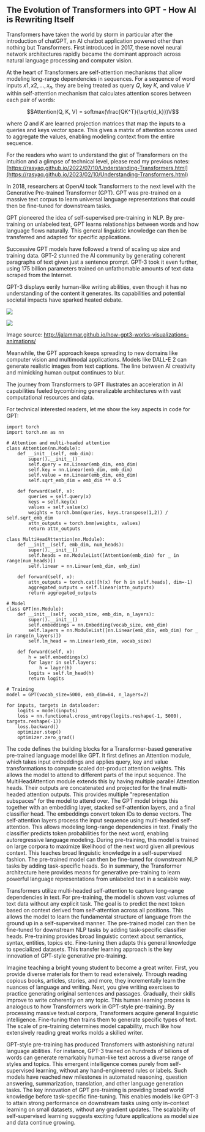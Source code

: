 
## The Evolution of Transformers into GPT - How AI is Rewriting Itself


Transformers have taken the world by storm in particular after the introduction of chatGPT, an AI chatbot application powered other than nothing but Transformers. First introduced in 2017, these novel neural network architectures rapidly became the dominant approach across natural language processing and computer vision. 

At the heart of Transformers are self-attention mechanisms that allow modeling long-range dependencies in sequences. For a sequence of word inputs $x1, x2, ..., x_n$, they are being treated as query $Q$, key $K$, and value $V$ within self-attention mechanism that calculates attention scores between each pair of words:

$$Attention(Q, K, V) = softmax(\frac{QK^T}{\sqrt{d_k}})V$$

where $Q$ and $K$ are learned projection matrices that map the inputs to a queries and keys vector space. This gives a matrix of attention scores used to aggregate the values, enabling modeling context from the entire sequence.

For the readers who want to understand the gist of Transformers on the intuition and a glimpse of technical level, please read my previous notes: [https://rasyaq.github.io/2022/07/10/Understanding-Transformers.html](https://rasyaq.github.io/2023/02/10/Understanding-Transformers.html)

In 2018, researchers at OpenAI took Transformers to the next level with the Generative Pre-trained Transformer (GPT). GPT was pre-trained on a massive text corpus to learn universal language representations that could then be fine-tuned for downstream tasks.

GPT pioneered the idea of self-supervised pre-training in NLP. By pre-training on unlabeled text, GPT learns relationships between words and how language flows naturally. This general linguistic knowledge can then be transferred and adapted for specific applications.

Successive GPT models have followed a trend of scaling up size and training data. GPT-2 stunned the AI community by generating coherent paragraphs of text given just a sentence prompt. GPT-3 took it even further, using 175 billion parameters trained on unfathomable amounts of text data scraped from the Internet.

GPT-3 displays eerily human-like writing abilities, even though it has no understanding of the content it generates. Its capabilities and potential societal impacts have sparked heated debate.

![](/images/06-gpt3-embedding.gif)

![](/images/05-gpt3-generate-output-context-window.gif)

Image source: http://jalammar.github.io/how-gpt3-works-visualizations-animations/

Meanwhile, the GPT approach keeps spreading to new domains like computer vision and multimodal applications. Models like DALL-E 2 can generate realistic images from text captions. The line between AI creativity and mimicking human output continues to blur.

The journey from Transformers to GPT illustrates an acceleration in AI capabilities fueled bycombining generalizable architectures with vast computational resources and data.


For technical interested readers, let me show the key aspects in code for GPT:

    import torch
    import torch.nn as nn

    # Attention and multi-headed attention
    class Attention(nn.Module):
        def __init__(self, emb_dim):
            super().__init__() 
            self.query = nn.Linear(emb_dim, emb_dim)
            self.key = nn.Linear(emb_dim, emb_dim)
            self.value = nn.Linear(emb_dim, emb_dim)
            self.sqrt_emb_dim = emb_dim ** 0.5
        
        def forward(self, x):
            queries = self.query(x)
            keys = self.key(x)
            values = self.value(x)
            weights = torch.bmm(queries, keys.transpose(1,2)) / self.sqrt_emb_dim 
            attn_outputs = torch.bmm(weights, values)
            return attn_outputs
        
    class MultiHeadAttention(nn.Module):
        def __init__(self, emb_dim, num_heads):
            super().__init__()
            self.heads = nn.ModuleList([Attention(emb_dim) for _ in range(num_heads)])
            self.linear = nn.Linear(emb_dim, emb_dim)
        
        def forward(self, x):
            attn_outputs = torch.cat([h(x) for h in self.heads], dim=-1)
            aggregated_outputs = self.linear(attn_outputs)
            return aggregated_outputs
    
    # Model
    class GPT(nn.Module):
        def __init__(self, vocab_size, emb_dim, n_layers):
            super().__init__()
            self.embeddings = nn.Embedding(vocab_size, emb_dim)
            self.layers = nn.ModuleList([nn.Linear(emb_dim, emb_dim) for _ in range(n_layers)]) 
            self.lm_head = nn.Linear(emb_dim, vocab_size)
        
        def forward(self, x):
            h = self.embeddings(x)
            for layer in self.layers:
                h = layer(h)
            logits = self.lm_head(h)
            return logits

    # Training
    model = GPT(vocab_size=5000, emb_dim=64, n_layers=2) 

    for inputs, targets in dataloader:
        logits = model(inputs)
        loss = nn.functional.cross_entropy(logits.reshape(-1, 5000), targets.reshape(-1))
        loss.backward()
        optimizer.step()
        optimizer.zero_grad()
The code defines the building blocks for a Transformer-based generative pre-trained language model like GPT. It first defines an Attention module, which takes input embeddings and applies query, key and value transformations to compute scaled dot-product attention weights. This allows the model to attend to different parts of the input sequence. The MultiHeadAttention module extends this by having multiple parallel Attention heads. Their outputs are concatenated and projected for the final multi-headed attention outputs. This provides multiple "representation subspaces" for the model to attend over. The GPT model brings this together with an embedding layer, stacked self-attention layers, and a final classifier head. The embeddings convert token IDs to dense vectors. The self-attention layers process the input sequence using multi-headed self-attention. This allows modeling long-range dependencies in text. Finally the classifier predicts token probabilities for the next word, enabling autoregressive language modeling. During pre-training, this model is trained on large corpora to maximize likelihood of the next word given all previous context. This teaches broad linguistic knowledge in a self-supervised fashion. The pre-trained model can then be fine-tuned for downstream NLP tasks by adding task-specific heads. So in summary, the Transformer architecture here provides means for generative pre-training to learn powerful language representations from unlabeled text in a scalable way.

Transformers utilize multi-headed self-attention to capture long-range dependencies in text. For pre-training, the model is shown vast volumes of text data without any explicit task. The goal is to predict the next token based on context derived from self-attention across all positions. This allows the model to learn the fundamental structure of language from the ground up in a self-supervised manner. The pre-trained model can then be fine-tuned for downstream NLP tasks by adding task-specific classifier heads. Pre-training provides broad linguistic context about semantics, syntax, entities, topics etc. Fine-tuning then adapts this general knowledge to specialized datasets. This transfer learning approach is the key innovation of GPT-style generative pre-training.

Imagine teaching a bright young student to become a great writer. First, you provide diverse materials for them to read extensively. Through reading copious books, articles, stories, and more, they incrementally learn the nuances of language and writing. Next, you give writing exercises to practice generating original sentences and passages. Gradually, their skills improve to write coherently on any topic. This human learning process is analogous to how Transformers work in GPT-style pre-training. By processing massive textual corpora, Transformers acquire general linguistic intelligence. Fine-tuning then trains them to generate specific types of text. The scale of pre-training determines model capability, much like how extensively reading great works molds a skilled writer.

GPT-style pre-training has produced Transfomers with astonishing natural language abilities. For instance, GPT-3 trained on hundreds of billions of words can generate remarkably human-like text across a diverse range of styles and topics. This emergent intelligence comes purely from self-supervised learning, without any hand-engineered rules or labels. Such models have reached new milestones in automated reasoning, question answering, summarization, translation, and other language generation tasks. The key innovation of GPT pre-training is providing broad world knowledge before task-specific fine-tuning. This enables models like GPT-3 to attain strong performance on downstream tasks using only in-context learning on small datasets, without any gradient updates. The scalability of self-supervised learning suggests exciting future applications as model size and data continue growing. 
